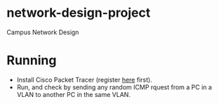 # network-design-project
Campus Network Design


# Running
* Install Cisco Packet Tracer (register [here](http://cisco.netacad.com) first).
* Run, and check by sending any random ICMP rquest from a PC in a VLAN to another PC in the same VLAN.
